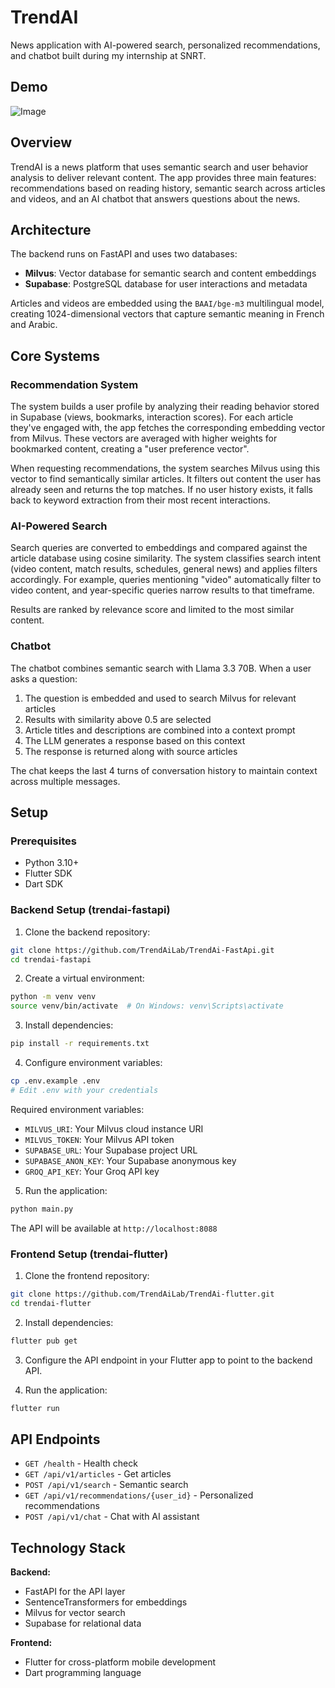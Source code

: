 # TrendAI

News application with AI-powered search, personalized recommendations, and chatbot built during my internship at SNRT.

## Demo

![Image](https://i.ibb.co/DDLkkgCb/169shots-so.png)

## Overview

TrendAI is a news platform that uses semantic search and user behavior analysis to deliver relevant content. The app provides three main features: recommendations based on reading history, semantic search across articles and videos, and an AI chatbot that answers questions about the news.

## Architecture

The backend runs on FastAPI and uses two databases:
- **Milvus**: Vector database for semantic search and content embeddings
- **Supabase**: PostgreSQL database for user interactions and metadata

Articles and videos are embedded using the `BAAI/bge-m3` multilingual model, creating 1024-dimensional vectors that capture semantic meaning in French and Arabic.

## Core Systems

### Recommendation System

The system builds a user profile by analyzing their reading behavior stored in Supabase (views, bookmarks, interaction scores). For each article they've engaged with, the app fetches the corresponding embedding vector from Milvus. These vectors are averaged with higher weights for bookmarked content, creating a "user preference vector".

When requesting recommendations, the system searches Milvus using this vector to find semantically similar articles. It filters out content the user has already seen and returns the top matches. If no user history exists, it falls back to keyword extraction from their most recent interactions.

### AI-Powered Search

Search queries are converted to embeddings and compared against the article database using cosine similarity. The system classifies search intent (video content, match results, schedules, general news) and applies filters accordingly. For example, queries mentioning "video" automatically filter to video content, and year-specific queries narrow results to that timeframe.

Results are ranked by relevance score and limited to the most similar content.

### Chatbot

The chatbot combines semantic search with Llama 3.3 70B. When a user asks a question:

1. The question is embedded and used to search Milvus for relevant articles
2. Results with similarity above 0.5 are selected
3. Article titles and descriptions are combined into a context prompt
4. The LLM generates a response based on this context
5. The response is returned along with source articles

The chat keeps the last 4 turns of conversation history to maintain context across multiple messages.

## Setup

### Prerequisites

- Python 3.10+
- Flutter SDK
- Dart SDK

### Backend Setup (trendai-fastapi)

1. Clone the backend repository:
```bash
git clone https://github.com/TrendAiLab/TrendAi-FastApi.git
cd trendai-fastapi
```

2. Create a virtual environment:
```bash
python -m venv venv
source venv/bin/activate  # On Windows: venv\Scripts\activate
```

3. Install dependencies:
```bash
pip install -r requirements.txt
```

4. Configure environment variables:
```bash
cp .env.example .env
# Edit .env with your credentials
```

Required environment variables:
- `MILVUS_URI`: Your Milvus cloud instance URI
- `MILVUS_TOKEN`: Your Milvus API token
- `SUPABASE_URL`: Your Supabase project URL
- `SUPABASE_ANON_KEY`: Your Supabase anonymous key
- `GROQ_API_KEY`: Your Groq API key

5. Run the application:
```bash
python main.py
```

The API will be available at `http://localhost:8088`

### Frontend Setup (trendai-flutter)

1. Clone the frontend repository:
```bash
git clone https://github.com/TrendAiLab/TrendAi-flutter.git
cd trendai-flutter
```

2. Install dependencies:
```bash
flutter pub get
```

3. Configure the API endpoint in your Flutter app to point to the backend API.

4. Run the application:
```bash
flutter run
```

## API Endpoints

- `GET /health` - Health check
- `GET /api/v1/articles` - Get articles
- `POST /api/v1/search` - Semantic search
- `GET /api/v1/recommendations/{user_id}` - Personalized recommendations
- `POST /api/v1/chat` - Chat with AI assistant

## Technology Stack

**Backend:**
- FastAPI for the API layer
- SentenceTransformers for embeddings
- Milvus for vector search
- Supabase for relational data

**Frontend:**
- Flutter for cross-platform mobile development
- Dart programming language

